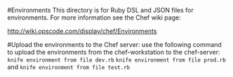 #Environments
This directory is for Ruby DSL and JSON files for environments. For more information see the Chef wiki page:

http://wiki.opscode.com/display/chef/Environments

#Upload the environments to the Chef server:
use the following command to upload the environments from the chef-workstation to the chef-server:
`knife environment from file dev.rb`
`knife environment from file prod.rb`
and
`knife environment from file test.rb`